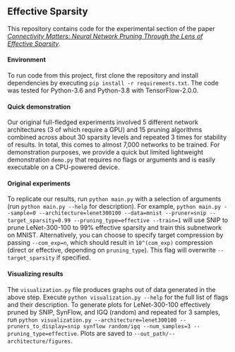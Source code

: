 ## Effective Sparsity

This repository contains code for the experimental section of the paper *[Connectivity Matters: Neural Network Pruning Through the Lens of Effective Sparsity](https://arxiv.org/user/)*.

#### Environment
To run code from this project, first clone the repository and install dependencies by executing ```pip install -r requirements.txt```. The code was tested for Python-3.6 and Python-3.8 with TensorFlow-2.0.0.

#### Quick demonstration
Our original full-fledged experiments involved 5 different network architectures (3 of which require a GPU) and 15 pruning algorithms combined across about 30 sparsity levels and repeated 3 times for stability of results. In total, this comes to almost 7,000 networks to be trained. For demonstration purposes, we provide a quick but limited lightweight demonstration ```demo.py``` that requires no flags or arguments and is easily executable on a CPU-powered device.

#### Original experiments
To replicate our results, run ```python main.py``` with a selection of arguments (run ```python main.py --help``` for description). For example,
```python main.py --sample=0 --architecture=lenet300100 --data=mnist --pruner=snip --target_sparsity=0.99 --pruning_type=effective --train=1``` will use SNIP to prune LeNet-300-100 to 99% effective sparsity and train this subnetwork on MNIST. Alternatively, you can choose to specify target compression by passing ```--com_exp=n```, which should result in ```10^(com_exp)``` compression (direct or effective, depending on ```pruning_type```). This flag will overwrite ```--target_sparsity``` if specified. 

#### Visualizing results
The ```visualization.py``` file produces graphs out of data generated in the above step. Execute ```python visualization.py --help``` for the full list of flags and their description. To generate plots for LeNet-300-100 effectively pruned by SNIP, SynFlow, and IGQ (random) and repeated for 3 samples, run ```python visualization.py --architecture=lenet300100 --pruners_to_display=snip synflow random/igq --num_samples=3 --pruning_type=effective```. Plots are saved to ```--out_path/--architecture/figures```.
